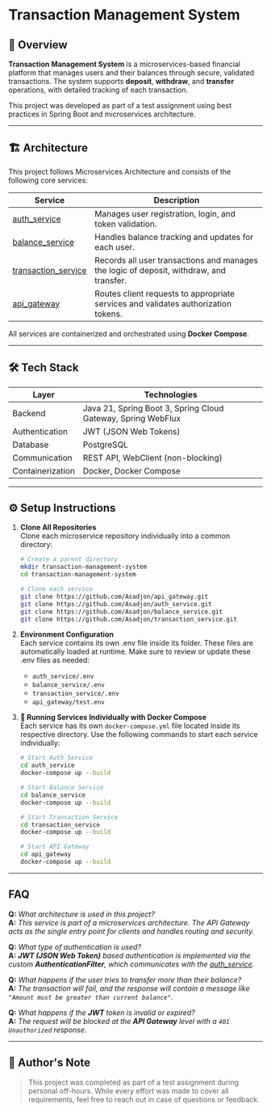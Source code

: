 # Transaction Management System

## 📜 Overview


**Transaction Management System** is a microservices-based financial platform that manages users and their balances through secure, validated transactions.
The system supports **deposit**, **withdraw**, and **transfer** operations, with detailed tracking of each transaction.

This project was developed as part of a test assignment using best practices in Spring Boot and microservices architecture.

---

## 🏗️ Architecture
This project follows Microservices Architecture and consists of the following core services:

| Service                                                                   | Description                                                                             |
|---------------------------------------------------------------------------|-----------------------------------------------------------------------------------------|
| [auth_service](https://github.com/Asadjon/balance_service.git)            | Manages user registration, login, and token validation.                                 |
| [balance_service](https://github.com/Asadjon/balance_service.git)         | Handles balance tracking and updates for each user.                                     |
| [transaction_service](https://github.com/Asadjon/transaction_service.git) | Records all user transactions and manages the logic of deposit, withdraw, and transfer. |
| [api_gateway](https://github.com/Asadjon/api_gateway.git)                 | Routes client requests to appropriate services and validates authorization tokens.      |

All services are containerized and orchestrated using **Docker Compose**.

---

## 🛠️ Tech Stack

| Layer            | Technologies                                                 |
|------------------|--------------------------------------------------------------|
| Backend          | Java 21, Spring Boot 3, Spring Cloud Gateway, Spring WebFlux |
| Authentication   | JWT (JSON Web Tokens)                                        |
| Database         | PostgreSQL                                                   |
| Communication    | REST API, WebClient (non-blocking)                           |
| Containerization | Docker, Docker Compose                                       |

---

## ⚙️ Setup Instructions

1. **Clone All Repositories**\
   Clone each microservice repository individually into a common directory:
    ```bash
    # Create a parent directory
    mkdir transaction-management-system
    cd transaction-management-system
    
    # Clone each service
    git clone https://github.com/Asadjon/api_gateway.git
    git clone https://github.com/Asadjon/auth_service.git
    git clone https://github.com/Asadjon/balance_service.git
    git clone https://github.com/Asadjon/transaction_service.git
    ```
2. **Environment Configuration**\
   Each service contains its own .env file inside its folder. These files are automatically loaded at runtime.
   Make sure to review or update these .env files as needed:
    * `auth_service/.env`
    * `balance_service/.env`
    * `transaction_service/.env`
    * `api_gateway/test.env`

3. **🐳 Running Services Individually with Docker Compose**\
   Each service has its own `docker-compose.yml` file located inside its respective directory. Use the following commands to start each service individually:
    ```bash
    # Start Auth Service
    cd auth_service
    docker-compose up --build
    
    # Start Balance Service
    cd balance_service
    docker-compose up --build
    
    # Start Transaction Service
    cd transaction_service
    docker-compose up --build
    
    # Start API Gateway
    cd api_gateway
    docker-compose up --build
    ```
   
---

## FAQ
**Q:** _What architecture is used in this project?_ \
**A:** _This service is part of a microservices architecture. The API Gateway acts as the single entry point for clients and handles routing and security._

**Q:** _What type of authentication is used?_ \
**A:** _**JWT (JSON Web Token)** based authentication is implemented via the custom **AuthenticationFilter**, which communicates with the [auth_service](https://github.com/Asadjon/balance_service.git)._

**Q:** _What happens if the user tries to transfer more than their balance?_\
**A:** _The transaction will fail, and the response will contain a message like `"Amount must be greater than current balance"`._

**Q:** _What happens if the **JWT** token is invalid or expired?_\
**A:** _The request will be blocked at the **API Gateway** level with a `401 Unauthorized` response._

---

## 📌 Author's Note
> This project was completed as part of a test assignment during personal off-hours. While every effort was made to cover all requirements, feel free to reach out in case of questions or feedback.
